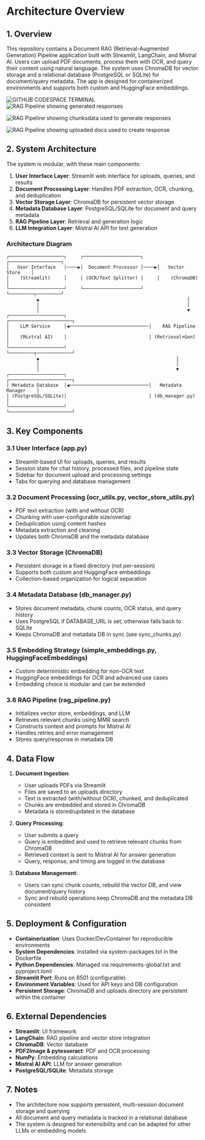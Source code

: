 # Architecture Overview

## 1. Overview

This repository contains a Document RAG (Retrieval-Augmented Generation) Pipeline application built with Streamlit, LangChain, and Mistral AI. Users can upload PDF documents, process them with OCR, and query their content using natural language. The system uses ChromaDB for vector storage and a relational database (PostgreSQL or SQLite) for document/query metadata. The app is designed for containerized environments and supports both custom and HuggingFace embeddings.


![GITHUB CODESPACE TERMINAL](https://github.com/user-attachments/assets/dd828950-86bf-4bae-b505-4fd8fcbeb2ba)
![RAG Pipeline showing generated responses](https://github.com/user-attachments/assets/57a30438-c10d-4c85-adb2-caba8f77d67e)

![RAG Pipeline showing chunksdata used to generate responses](https://github.com/user-attachments/assets/537a0604-9406-4914-a1c2-d6c507292250)

![RAG Pipeline showing uploaded docs used to create response](https://github.com/user-attachments/assets/57d6f539-c3f1-4ad6-a656-91b9f8d61e25)






## 2. System Architecture

The system is modular, with these main components:

1. **User Interface Layer**: Streamlit web interface for uploads, queries, and results
2. **Document Processing Layer**: Handles PDF extraction, OCR, chunking, and deduplication
3. **Vector Storage Layer**: ChromaDB for persistent vector storage
4. **Metadata Database Layer**: PostgreSQL/SQLite for document and query metadata
5. **RAG Pipeline Layer**: Retrieval and generation logic
6. **LLM Integration Layer**: Mistral AI API for text generation

### Architecture Diagram

```
┌────────────────────┐     ┌─────────────────────┐     ┌───────────────────┐
│   User Interface   │────▶│  Document Processor │────▶│   Vector Store    │
│    (Streamlit)     │     │ (OCR/Text Splitter) │     │    (ChromaDB)     │
└────────────────────┘     └─────────────────────┘     └─────────┬─────────┘
           ▲                                                      │
           │                                                      │
           │                                                      ▼
┌────────────────────┐                              ┌───────────────────────┐
│    LLM Service     │◀─────────────────────────────│    RAG Pipeline       │
│    (Mistral AI)    │                              │ (Retrieval+Gen)      │
└────────────────────┘                              └─────────┬─────────────┘
           ▲                                                  │
           │                                                  │
           │                                                  ▼
┌────────────────────┐                              ┌───────────────────────┐
│ Metadata Database  │◀─────────────────────────────│   Metadata Manager    │
│ (PostgreSQL/SQLite)│                              │ (db_manager.py)      │
└────────────────────┘                              └───────────────────────┘
```

## 3. Key Components

### 3.1 User Interface (app.py)
- Streamlit-based UI for uploads, queries, and results
- Session state for chat history, processed files, and pipeline state
- Sidebar for document upload and processing settings
- Tabs for querying and database management

### 3.2 Document Processing (ocr_utils.py, vector_store_utils.py)
- PDF text extraction (with and without OCR)
- Chunking with user-configurable size/overlap
- Deduplication using content hashes
- Metadata extraction and cleaning
- Updates both ChromaDB and the metadata database

### 3.3 Vector Storage (ChromaDB)
- Persistent storage in a fixed directory (not per-session)
- Supports both custom and HuggingFace embeddings
- Collection-based organization for logical separation

### 3.4 Metadata Database (db_manager.py)
- Stores document metadata, chunk counts, OCR status, and query history
- Uses PostgreSQL if DATABASE_URL is set, otherwise falls back to SQLite
- Keeps ChromaDB and metadata DB in sync (see sync_chunks.py)

### 3.5 Embedding Strategy (simple_embeddings.py, HuggingFaceEmbeddings)
- Custom deterministic embedding for non-OCR text
- HuggingFace embeddings for OCR and advanced use cases
- Embedding choice is modular and can be extended

### 3.6 RAG Pipeline (rag_pipeline.py)
- Initializes vector store, embeddings, and LLM
- Retrieves relevant chunks using MMR search
- Constructs context and prompts for Mistral AI
- Handles retries and error management
- Stores query/response in metadata DB

## 4. Data Flow

1. **Document Ingestion**:
   - User uploads PDFs via Streamlit
   - Files are saved to an uploads directory
   - Text is extracted (with/without OCR), chunked, and deduplicated
   - Chunks are embedded and stored in ChromaDB
   - Metadata is stored/updated in the database

2. **Query Processing**:
   - User submits a query
   - Query is embedded and used to retrieve relevant chunks from ChromaDB
   - Retrieved context is sent to Mistral AI for answer generation
   - Query, response, and timing are logged in the database

3. **Database Management**:
   - Users can sync chunk counts, rebuild the vector DB, and view document/query history
   - Sync and rebuild operations keep ChromaDB and the metadata DB consistent

## 5. Deployment & Configuration

- **Containerization**: Uses Docker/DevContainer for reproducible environments
- **System Dependencies**: Installed via system-packages.txt in the Dockerfile
- **Python Dependencies**: Managed via requirements-global.txt and pyproject.toml
- **Streamlit Port**: Runs on 8501 (configurable)
- **Environment Variables**: Used for API keys and DB configuration
- **Persistent Storage**: ChromaDB and uploads directory are persistent within the container

## 6. External Dependencies
- **Streamlit**: UI framework
- **LangChain**: RAG pipeline and vector store integration
- **ChromaDB**: Vector database
- **PDF2Image & pytesseract**: PDF and OCR processing
- **NumPy**: Embedding calculations
- **Mistral AI API**: LLM for answer generation
- **PostgreSQL/SQLite**: Metadata storage

## 7. Notes
- The architecture now supports persistent, multi-session document storage and querying
- All document and query metadata is tracked in a relational database
- The system is designed for extensibility and can be adapted for other LLMs or embedding models
